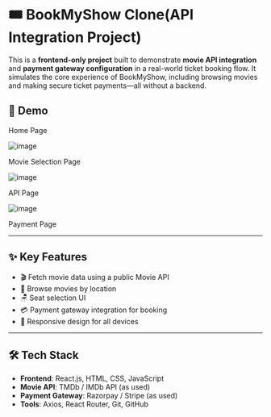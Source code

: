 # 🎟️ BookMyShow Clone(API Integration Project)

This is a **frontend-only project** built to demonstrate **movie API integration** and **payment gateway configuration** in a real-world ticket booking flow. It simulates the core experience of BookMyShow, including browsing movies and making secure ticket payments—all without a backend.


## 📸 Demo

Home Page

![image](https://github.com/user-attachments/assets/8ee83fca-4809-47d6-a90b-51db9f7a986d)



Movie Selection Page

![image](https://github.com/user-attachments/assets/e981efc7-3835-4575-9992-1e5ae395876e)


API Page

![image](https://github.com/user-attachments/assets/62e0d145-0829-4a32-9c66-330621c1189c)


Payment Page




---

## ✨ Key Features

- 🎬 Fetch movie data using a public Movie API  
- 📍 Browse movies by location  
- 🪑 Seat selection UI  
- 💳 Payment gateway integration for booking  
- 📱 Responsive design for all devices  

---

## 🛠️ Tech Stack

- **Frontend**: React.js, HTML, CSS, JavaScript  
- **Movie API**: TMDb / IMDb API (as used)  
- **Payment Gateway**: Razorpay / Stripe (as used)  
- **Tools**: Axios, React Router, Git, GitHub  

